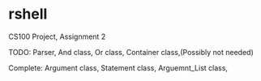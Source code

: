 # rshell
CS100 Project, Assignment 2

TODO:
	Parser,
	And class,
	Or class,
	Container class,(Possibly not needed)


Complete:
	Argument class,
	Statement class,
	Arguemnt_List class,

